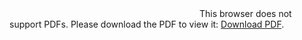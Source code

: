 <object data="http://battlegroup21.com/images/cours/BattleGroup21-IDENTIF_RUSSE.pdf" type="application/pdf" width="700px" height="1000px">
    <embed src="http://battlegroup21.com/images/cours/BattleGroup21-IDENTIF_RUSSE.pdf">
        This browser does not support PDFs. Please download the PDF to view it: <a href="http://battlegroup21.com/images/cours/BattleGroup21-IDENTIF_RUSSE.pdf">Download PDF</a>.</p>
    </embed>
</object>
